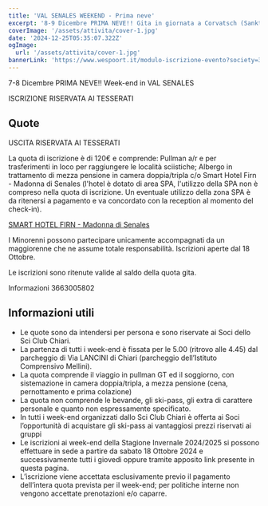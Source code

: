 ```yaml
---
title: 'VAL SENALES WEEKEND - Prima neve'
excerpt: '8-9 Dicembre PRIMA NEVE!! Gita in giornata a Corvatsch (Sankt Moritz)'
coverImage: '/assets/attivita/cover-1.jpg'
date: '2024-12-25T05:35:07.322Z'
ogImage:
  url: '/assets/attivita/cover-1.jpg'
bannerLink: 'https://www.wespoort.it/modulo-iscrizione-evento?society=32ad6a1a-5c52-4665-bf58-5623afdcfb98&event=7761b4e8-89f4-44af-b57d-97c6ced9c3e1'
---
```


7-8 Dicembre PRIMA NEVE!! Week-end in VAL SENALES

ISCRIZIONE RISERVATA AI TESSERATI

## Quote

USCITA RISERVATA AI TESSERATI

La quota di iscrizione è di 120€ e comprende:
Pullman a/r e per trasferimenti in loco per raggiungere le località sciistiche;
Albergo in trattamento di mezza pensione in camera doppia/tripla c/o Smart Hotel Firn - Madonna di Senales (l'hotel è dotato di area SPA, l'utilizzo della SPA non è compreso nella quota di iscrizione. Un eventuale utilizzo della zona SPA è da ritenersi a pagamento e va concordato con la reception al momento del check-in).

[SMART HOTEL FIRN - Madonna di Senales]([https://www.beausejourhotel.com](https://www.hotelfirn.com/de/))

I Minorenni possono partecipare unicamente accompagnati da un maggiorenne che ne assume totale
responsabilità. Iscrizioni aperte dal 18 Ottobre.
 
Le iscrizioni sono ritenute valide al saldo della quota gita.

Informazioni 3663005802



## Informazioni utili

- Le quote sono da intendersi per persona e sono riservate ai Soci dello Sci Club Chiari.  
- La partenza di tutti i week-end è fissata per le 5.00 (ritrovo alle 4.45) dal parcheggio di Via LANCINI di Chiari (parcheggio dell’Istituto Comprensivo Mellini).  
- La quota comprende il viaggio in pullman GT ed il soggiorno, con sistemazione in camera doppia/tripla, a mezza pensione (cena, pernottamento e prima colazione)  
- La quota non comprende le bevande, gli ski-pass, gli extra di carattere personale e quanto non espressamente specificato.  
- In tutti i week-end organizzati dallo Sci Club Chiari è offerta ai Soci l’opportunità di acquistare gli ski-pass ai vantaggiosi prezzi riservati ai gruppi
- Le iscrizioni ai week-end della Stagione Invernale 2024/2025 si possono effettuare in sede a partire da sabato 18 Ottobre 2024 e successivamente tutti i giovedì oppure tramite apposito link presente in questa pagina.  
- L’iscrizione viene accettata esclusivamente previo il pagamento dell’intera quota prevista per il week-end; per politiche interne non vengono accettate prenotazioni e/o caparre.

